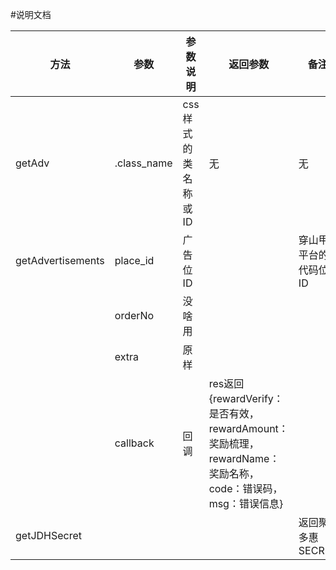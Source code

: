 #说明文档

| 方法 | 参数 | 参数说明 | 返回参数 | 备注 |
| ---- | ---- | ---- | ---- | ---- |
| getAdv | .class_name | css样式的类名称或ID | 无 | 无 |
|getAdvertisements|place_id|广告位ID||穿山甲平台的代码位ID|
||orderNo|没啥用|||
||extra|原样|||
||callback|回调|res返回 {rewardVerify：是否有效，rewardAmount：奖励梳理，rewardName：奖励名称，code：错误码，msg：错误信息}|
|getJDHSecret||||返回聚多惠SECRET|